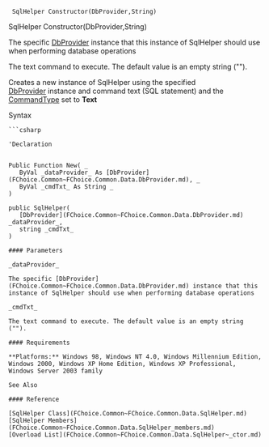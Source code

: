 ﻿     SqlHelper Constructor(DbProvider,String)                                                   

SqlHelper Constructor(DbProvider,String)

The specific [DbProvider](FChoice.Common~FChoice.Common.Data.DbProvider.md) instance that this instance of SqlHelper should use when performing database operations

The text command to execute. The default value is an empty string ("").

Creates a new instance of SqlHelper using the specified [DbProvider](FChoice.Common~FChoice.Common.Data.DbProvider.md) instance and command text (SQL statement) and the [CommandType](FChoice.Common~FChoice.Common.Data.SqlHelper~CommandType.md) set to **Text**

Syntax

```vbnet
```csharp

'Declaration
 

Public Function New( _
   ByVal _dataProvider_ As [DbProvider](FChoice.Common~FChoice.Common.Data.DbProvider.md), _
   ByVal _cmdTxt_ As String _
)

public SqlHelper( 
   [DbProvider](FChoice.Common~FChoice.Common.Data.DbProvider.md) _dataProvider_,
   string _cmdTxt_
)

#### Parameters

_dataProvider_

The specific [DbProvider](FChoice.Common~FChoice.Common.Data.DbProvider.md) instance that this instance of SqlHelper should use when performing database operations

_cmdTxt_

The text command to execute. The default value is an empty string ("").

#### Requirements

**Platforms:** Windows 98, Windows NT 4.0, Windows Millennium Edition, Windows 2000, Windows XP Home Edition, Windows XP Professional, Windows Server 2003 family

See Also

#### Reference

[SqlHelper Class](FChoice.Common~FChoice.Common.Data.SqlHelper.md)  
[SqlHelper Members](FChoice.Common~FChoice.Common.Data.SqlHelper_members.md)  
[Overload List](FChoice.Common~FChoice.Common.Data.SqlHelper~_ctor.md)